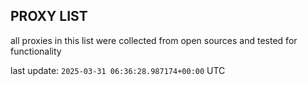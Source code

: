 ## PROXY LIST

all proxies in this list were collected from open sources and tested for functionality

last update: `2025-03-31 06:36:28.987174+00:00` UTC
